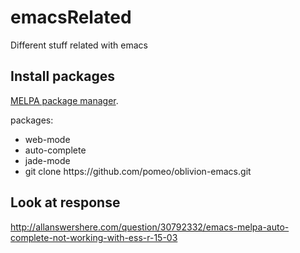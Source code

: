 # emacsRelated
Different stuff related with emacs

## Install packages

[MELPA package manager](http://melpa.org/#/getting-started).

packages:
<ul>
<li>web-mode
<li>auto-complete
<li>jade-mode
<li>git clone https://github.com/pomeo/oblivion-emacs.git
</ul>

## Look at response

http://allanswershere.com/question/30792332/emacs-melpa-auto-complete-not-working-with-ess-r-15-03


